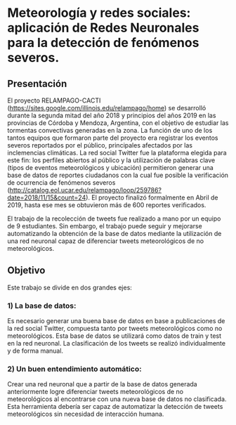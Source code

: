 # Meteorología y redes sociales: aplicación de Redes Neuronales para la detección de fenómenos severos.

## Presentación

El proyecto RELAMPAGO-CACTI (https://sites.google.com/illinois.edu/relampago/home) se desarrolló durante la segunda mitad del año 2018 y principios del años 2019 en las provincias de Córdoba y Mendoza, Argentina, con el objetivo de estudiar las tormentas convectivas generadas en la zona. La función de uno de los tantos equipos que formaron parte del proyecto era registrar los eventos severos reportados por el público, principales afectados por las inclemencias climáticas. La red social Twitter fue la plataforma elegida para este fin: los perfiles abiertos al público y la utilización de palabras clave (tipos de eventos meteorológicos y ubicación) permitieron generar una base de datos de reportes ciudadanos con la cual fue posible la verificación de ocurrencia de fenómenos severos (http://catalog.eol.ucar.edu/relampago/loop/259786?date=2018/11/15&count=24). El proyecto finalizó formalmente en Abril de 2019, hasta ese mes se obtuvieron más de 600 reportes verificados.

El trabajo de la recolección de tweets fue realizado a mano por un equipo de 9 estudiantes. Sin embargo, el trabajo puede seguir y mejorarse automatizando la obtención de la base de datos mediante la utilización de una red neuronal capaz de diferenciar tweets meteorológicos de no meteorológicos.

## Objetivo
Este trabajo se divide en dos grandes ejes:

### 1) La base de datos:
Es necesario generar una buena base de datos en base a publicaciones de la red social Twitter, compuesta tanto por tweets meteorológicos como no meteorológicos. Esta base de datos se utilizará como datos de train y test en la red neuronal. La clasificación de los tweets se realizó individualmente y de forma manual.

### 2) Un buen entendimiento automático:
Crear una red neuronal que a partir de la base de datos generada anteriormente logre diferenciar tweets meteorológicos de no meteorológicos al encontrarse con una nueva base de datos no clasificada. Esta herramienta debería ser capaz de automatizar la detección de tweets meteorológicos sin necesidad de interacción humana.

